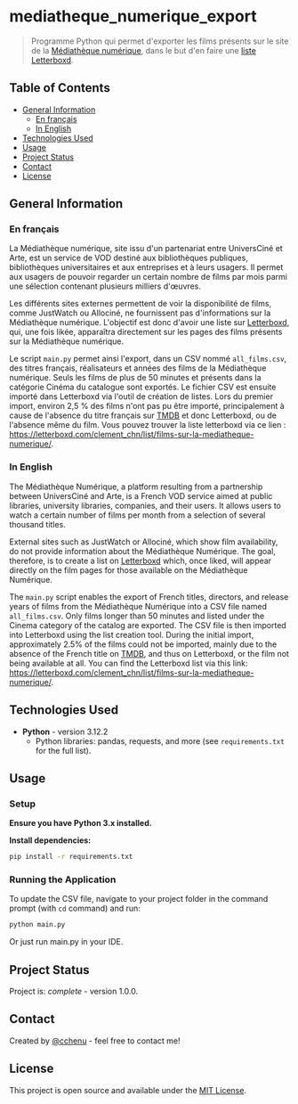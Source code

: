 # mediatheque_numerique_export
> Programme Python qui permet d'exporter les films présents sur le site de la [Médiathèque numérique](mediatheque-numerique.com), dans le but d'en faire une [liste Letterboxd](https://letterboxd.com/clement_chn/list/films-sur-la-mediatheque-numerique/).

## Table of Contents
* [General Information](#general-information)
  * [En français](#en-français)
  * [In English](#in-english)
* [Technologies Used](#technologies-used)
* [Usage](#usage)
* [Project Status](#project-status)
* [Contact](#contact)
* [License](#license)

## General Information
### En français
La Médiathèque numérique, site issu d'un partenariat entre UniversCiné et Arte, est un service de VOD destiné aux bibliothèques publiques, bibliothèques universitaires et aux entreprises et à leurs usagers. Il permet aux usagers de pouvoir regarder un certain nombre de films par mois parmi une sélection contenant plusieurs milliers d'œuvres.

Les différents sites externes permettent de voir la disponibilité de films, comme JustWatch ou Allociné, ne fournissent pas d'informations sur la Médiathèque numérique. L'objectif est donc d'avoir une liste sur [Letterboxd](https://letterboxd.com/), qui, une fois likée, apparaîtra directement sur les pages des films présents sur la Médiathèque numérique.

Le script `main.py` permet ainsi l'export, dans un CSV nommé `all_films.csv`, des titres français, réalisateurs et années des films de la Médiathèque numérique. Seuls les films de plus de 50&nbsp;minutes et présents dans la catégorie Cinéma du catalogue sont exportés. Le fichier CSV est ensuite importé dans Letterboxd via l'outil de création de listes. Lors du premier import, environ 2,5&nbsp;% des films n'ont pas pu être importé, principalement à cause de l'absence du titre français sur [TMDB](https://www.themoviedb.org/) et donc Letterboxd, ou de l'absence même du film. Vous pouvez trouver la liste letterboxd via ce lien : https://letterboxd.com/clement_chn/list/films-sur-la-mediatheque-numerique/.

### In English
The Médiathèque Numérique, a platform resulting from a partnership between UniversCiné and Arte, is a French VOD service aimed at public libraries, university libraries, companies, and their users. It allows users to watch a certain number of films per month from a selection of several thousand titles.

External sites such as JustWatch or Allociné, which show film availability, do not provide information about the Médiathèque Numérique. The goal, therefore, is to create a list on [Letterboxd](https://letterboxd.com/) which, once liked, will appear directly on the film pages for those available on the Médiathèque Numérique.

The `main.py` script enables the export of French titles, directors, and release years of films from the Médiathèque Numérique into a CSV file named `all_films.csv`. Only films longer than 50&nbsp;minutes and listed under the Cinema category of the catalog are exported. The CSV file is then imported into Letterboxd using the list creation tool. During the initial import, approximately 2.5% of the films could not be imported, mainly due to the absence of the French title on [TMDB](https://www.themoviedb.org/), and thus on Letterboxd, or the film not being available at all. You can find the Letterboxd list via this link: https://letterboxd.com/clement_chn/list/films-sur-la-mediatheque-numerique/.

## Technologies Used
- **Python** - version 3.12.2  
  - Python libraries: pandas, requests, and more (see `requirements.txt` for the full list).

## Usage
### Setup
**Ensure you have Python 3.x installed.**

**Install dependencies:**
   ```bash
   pip install -r requirements.txt
   ```

### Running the Application
To update the CSV file, navigate to your project folder in the command prompt (with `cd` command) and run:
   ```bash
   python main.py
   ```

Or just run main.py in your IDE.


## Project Status
Project is: _complete_ - version 1.0.0.


## Contact
Created by [@cchenu](https://github.com/cchenu/) - feel free to contact me!

## License
This project is open source and available under the [MIT License](LICENSE).

